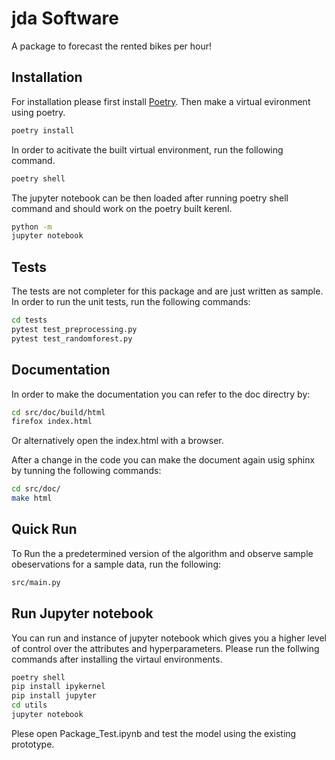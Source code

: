 # jda Software

A package to forecast the rented bikes per hour!

## Installation

For installation please first install [Poetry](https://python-poetry.org/docs/). Then make a virtual evironment using poetry.

```sh
poetry install
```

In order to acitivate the built virtual environment, run the following command.

```sh
poetry shell
```

The jupyter notebook can be then loaded after running poetry shell command and should work on the poetry built kerenl.

```sh
python -m 
jupyter notebook
```

## Tests

The tests are not completer for this package and are just written as sample. In order to run the unit tests, run the following commands:

```sh
cd tests
pytest test_preprocessing.py
pytest test_randomforest.py
```

## Documentation

In order to make the documentation you can refer to the doc directry by:

```sh
cd src/doc/build/html
firefox index.html
```

Or alternatively open the index.html with a browser.

After a change in the code you can make the document again usig sphinx by tunning the following commands:

```sh
cd src/doc/
make html
```

## Quick Run

To Run the a predetermined version of the algorithm and observe sample obeservations for a sample data, run the following:

```sh
src/main.py
```

## Run Jupyter notebook

You can run and instance of jupyter notebook which gives you a higher level of control over the attributes and hyperparameters. Please run the follwing commands after installing the virtaul environments. 

```sh
poetry shell
pip install ipykernel
pip install jupyter
cd utils
jupyter notebook
```

Plese open Package_Test.ipynb and test the model using the existing prototype.

